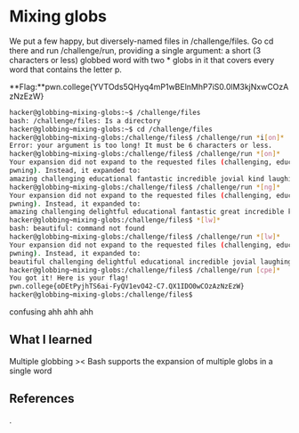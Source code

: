 # Mixing globs
We put a few happy, but diversely-named files in /challenge/files. Go cd there and run /challenge/run, providing a single argument: a short (3 characters or less) globbed word with two * globs in it that covers every word that contains the letter p.


**Flag:**pwn.college{YVTOds5QHyq4mP1wBElnMhP7iS0.0lM3kjNxwCOzAzNzEzW}






```bash
hacker@globbing~mixing-globs:~$ /challenge/files
bash: /challenge/files: Is a directory
hacker@globbing~mixing-globs:~$ cd /challenge/files
hacker@globbing~mixing-globs:/challenge/files$ /challenge/run *i[on]*
Error: your argument is too long! It must be 6 characters or less.
hacker@globbing~mixing-globs:/challenge/files$ /challenge/run *[on]*
Your expansion did not expand to the requested files (challenging, educational, 
pwning). Instead, it expanded to:
amazing challenging educational fantastic incredible jovial kind laughing nice optimistic pwning queenly radiant splendid thrilling uplifting victorious wonderful xenial youthful
hacker@globbing~mixing-globs:/challenge/files$ /challenge/run *[ng]*
Your expansion did not expand to the requested files (challenging, educational, 
pwning). Instead, it expanded to:
amazing challenging delightful educational fantastic great incredible kind laughing magical nice pwning queenly radiant splendid thrilling uplifting wonderful xenial
hacker@globbing~mixing-globs:/challenge/files$ *[lw]*
bash: beautiful: command not found
hacker@globbing~mixing-globs:/challenge/files$ /challenge/run *[lw]*
Your expansion did not expand to the requested files (challenging, educational, 
pwning). Instead, it expanded to:
beautiful challenging delightful educational incredible jovial laughing magical pwning queenly splendid thrilling uplifting wonderful xenial youthful
hacker@globbing~mixing-globs:/challenge/files$ /challenge/run [cpe]*
You got it! Here is your flag!
pwn.college{oDEtPyjhTS6ai-FyQV1evO42-C7.QX1IDO0wCOzAzNzEzW}
hacker@globbing~mixing-globs:/challenge/files$ 


```
confusing ahh ahh ahh
## What I learned
Multiple globbing ><
Bash supports the expansion of multiple globs in a single word

## References 
.